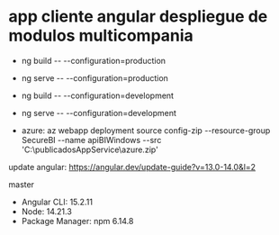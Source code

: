# app cliente angular despliegue de modulos multicompania

* ng build -- --configuration=production
* ng serve -- --configuration=production

* ng build -- --configuration=development
* ng serve -- --configuration=development

* azure: az webapp deployment source config-zip --resource-group SecureBI --name apiBIWindows --src 'C:\publicadosAppService\azure.zip'

update angular: https://angular.dev/update-guide?v=13.0-14.0&l=2

master

* Angular CLI: 15.2.11
* Node: 14.21.3
* Package Manager: npm 6.14.8
